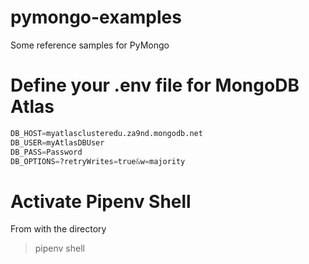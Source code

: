 # pymongo-examples

Some reference samples for PyMongo

# Define your .env file for MongoDB Atlas

```python
DB_HOST=myatlasclusteredu.za9nd.mongodb.net
DB_USER=myAtlasDBUser
DB_PASS=Password
DB_OPTIONS=?retryWrites=true&w=majority
```

# Activate Pipenv Shell 

From with the directory

> pipenv shell
